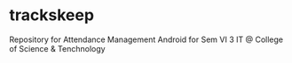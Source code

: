 # trackskeep
Repository for Attendance Management Android for Sem VI 3 IT @ College of Science &amp; Tenchnology
